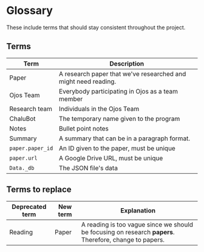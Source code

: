 # Glossary

These include terms that should stay consistent throughout the project.

## Terms

|Term|Description|
|---|---|
|Paper|A research paper that we've researched and might need reading.|
|Ojos Team|Everybody participating in Ojos as a team member|
|Research team|Individuals in the Ojos Team|
|ChaluBot|The temporary name given to the program|
|Notes|Bullet point notes|
|Summary|A summary that can be in a paragraph format.|
|`paper.paper_id`|An ID given to the paper, must be unique|
|`paper.url`|A Google Drive URL, must be unique|
|`Data._db`|The JSON file's data|

## Terms to replace

|Deprecated term|New term|Explanation|
|---|---|---|
|Reading|Paper|A reading is too vague since we should be focusing on research **papers**. Therefore, change to papers.|
